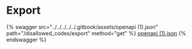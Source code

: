 # Export

{% swagger src="../../../../../.gitbook/assets/openapi (1).json" path="/disallowed_codes/export" method="get" %}
[openapi (1).json](<../../../../../.gitbook/assets/openapi (1).json>)
{% endswagger %}
